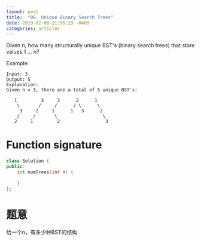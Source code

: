```yaml
---
layout: post
title:  "96. Unique Binary Search Trees"
date: 2019-02-06 21:56:23 -0400
categories: articles
---
```

Given n, how many structurally unique BST's (binary search trees) that store values 1 ... n?

Example:
```
Input: 3
Output: 5
Explanation:
Given n = 3, there are a total of 5 unique BST's:

   1         3     3      2      1
    \       /     /      / \      \
     3     2     1      1   3      2
    /     /       \                 \
   2     1         2                 3
```
# Function signature
```c++
class Solution {
public:
    int numTrees(int n) {
        
    }
};
```
# 题意
给一个n，有多少种BST的结构